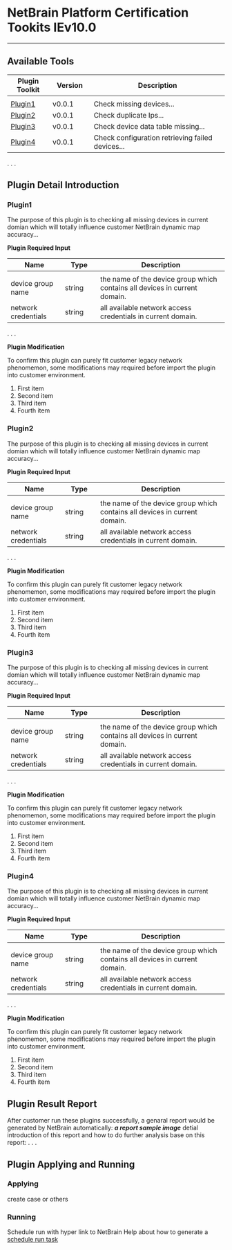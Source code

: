 # NetBrain Platform Certification Tookits IEv10.0

<hr></hr>

## Available Tools

|**Plugin Toolkit**|**Version**|**Description**|
|------|------|------|
|<img width=100/>|<img width=100/>|<img width=500/>|
|[Plugin1](#Plugin1) | v0.0.1  | Check missing devices...  |
|[Plugin2](#Plugin2) | v0.0.1  | Check duplicate Ips...  |
|[Plugin3](#Plugin3) | v0.0.1  | Check device data table missing...  |
|[Plugin4](#Plugin4) | v0.0.1  | Check configuration retrieving failed devices... |
.
.
.


## Plugin Detail Introduction

<h3 id="Plugin1">Plugin1</h3>
The purpose of this plugin is to checking all missing devices in current domian which will totally influence customer NetBrain dynamic map accuracy...

**Plugin Required Input**

|**Name**|**Type**|**Description**|
|------|------|------|
|<img width=100/>|<img width=100/>|<img width=500/>|
|device group name | string  | the name of the device group which contains all devices in current domain. |
|network credentials | string  | all available network access credentials in current domain.  |
.
.
.

**Plugin Modification**

To confirm this plugin can purely fit customer legacy network phenomemon, some modifications may required before import the plugin into customer environment.
<ol>
<li>First item</li>
<li>Second item</li>
<li>Third item</li>
<li>Fourth item</li>
</ol>


<h3 id="Plugin2">Plugin2</h3>
The purpose of this plugin is to checking all missing devices in current domian which will totally influence customer NetBrain dynamic map accuracy...

**Plugin Required Input**

|**Name**|**Type**|**Description**|
|------|------|------|
|<img width=100/>|<img width=100/>|<img width=500/>|
|device group name | string  | the name of the device group which contains all devices in current domain. |
|network credentials | string  | all available network access credentials in current domain.  |
.
.
.

**Plugin Modification**

To confirm this plugin can purely fit customer legacy network phenomemon, some modifications may required before import the plugin into customer environment.
<ol>
<li>First item</li>
<li>Second item</li>
<li>Third item</li>
<li>Fourth item</li>
</ol>


<h3 id="Plugin3">Plugin3</h3>
The purpose of this plugin is to checking all missing devices in current domian which will totally influence customer NetBrain dynamic map accuracy...

**Plugin Required Input**

|**Name**|**Type**|**Description**|
|------|------|------|
|<img width=100/>|<img width=100/>|<img width=500/>|
|device group name | string  | the name of the device group which contains all devices in current domain. |
|network credentials | string  | all available network access credentials in current domain.  |
.
.
.

**Plugin Modification**

To confirm this plugin can purely fit customer legacy network phenomemon, some modifications may required before import the plugin into customer environment.
<ol>
<li>First item</li>
<li>Second item</li>
<li>Third item</li>
<li>Fourth item</li>
</ol>


<h3 id="Plugin4">Plugin4</h3>
The purpose of this plugin is to checking all missing devices in current domian which will totally influence customer NetBrain dynamic map accuracy...

**Plugin Required Input**

|**Name**|**Type**|**Description**|
|------|------|------|
|<img width=100/>|<img width=100/>|<img width=500/>|
|device group name | string  | the name of the device group which contains all devices in current domain. |
|network credentials | string  | all available network access credentials in current domain.  |
.
.
.

**Plugin Modification**

To confirm this plugin can purely fit customer legacy network phenomemon, some modifications may required before import the plugin into customer environment.
<ol>
<li>First item</li>
<li>Second item</li>
<li>Third item</li>
<li>Fourth item</li>
</ol>


## Plugin Result Report

After customer run these plugins successfully, a genaral report would be generated by NetBrain automatically:
***a report sample image***
detial introduction of this report and how to do further analysis base on this report:
.
.
.


## Plugin Applying and Running

### Applying

create case or others

### Running

Schedule run with hyper link to NetBrain Help about how to generate a [schedule run task](https://www.netbraintech.com/docs/ie80/help/index.html?executing-plugins.htm)
